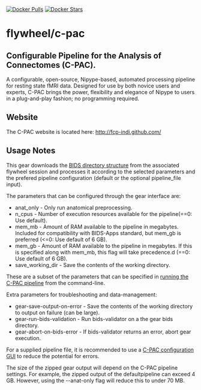 [![Docker Pulls](https://img.shields.io/docker/pulls/flywheel/c-pac.svg)](https://hub.docker.com/r/flywheel/c-pac/)
[![Docker Stars](https://img.shields.io/docker/stars/flywheel/c-pac.svg)](https://hub.docker.com/r/flywheel/c-pac/)

# flywheel/c-pac
## Configurable Pipeline for the Analysis of Connectomes (C-PAC).
A configurable, open-source, Nipype-based, automated processing pipeline for resting state fMRI data. Designed for use by both novice users and experts, C-PAC brings the power, flexibility and elegance of Nipype to users in a plug-and-play fashion; no programming required.

## Website
The C-PAC website is located here: http://fcp-indi.github.com/

## Usage Notes
This gear downloads the [BIDS directory structure](https://bids.neuroimaging.io/) from the associated flywheel session and processes it according to the selected parameters and the prefered pipeline configuration (default or the optional pipeline_file input).

The parameters that can be configured through the gear interface are:

* anat_only - Only run anatomical preprocessing.
* n_cpus - Number of execution resources available for the pipeline(==0: Use default).
* mem_mb - Amount of RAM available to the pipeline in megabytes. Included for compatibility with BIDS-Apps standard, but mem_gb is preferred (<=0: Use default of 6 GB).
* mem_gb - Amount of RAM available to the pipeline in megabytes. If this is specified along with mem_mb, this flag will take precedence.d (==0: Use default of 6 GB).
* save_working_dir - Save the contents of the working directory.

These are a subset of the parameters that can be specified in [running the C-PAC pipeline](http://fcp-indi.github.io/docs/user/running.html) from the command-line.

Extra parameters for troubleshooting and data-management:

* gear-save-output-on-error - Save the contents of the working directory to output on failure (can be large).
* gear-run-bids-validation - Run bids-validator on a the gear bids directory.
* gear-abort-on-bids-error - If bids-validator returns an error, abort gear execution.

For a supplied pipeline file, it is recommended to use a [C-PAC configuration GUI](http://fcp-indi.github.io/docs/user/new_gui.html) to reduce the potential for errors.

The size of the zipped gear output will depend on the C-PAC pipeline settings. For example, the zipped output of the defaultpipeline can exceed 4 GB. However, using the --anat-only flag will reduce this to under 70 MB.
